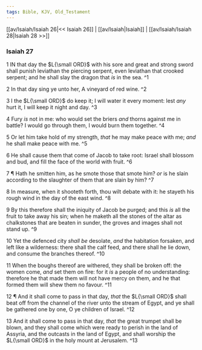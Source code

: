 ```yaml
---
tags: Bible, KJV, Old_Testament
---
```


[[av/Isaiah/Isaiah 26|<< Isaiah 26]] | [[av/Isaiah|Isaiah]] | [[av/Isaiah/Isaiah 28|Isaiah 28 >>]]

### Isaiah 27

1 IN that day the $L{\small ORD}$ with his sore and great and strong sword shall punish leviathan the piercing serpent, even leviathan that crooked serpent; and he shall slay the dragon that _is_ in the sea. ^1

2 In that day sing ye unto her, A vineyard of red wine. ^2

3 I the $L{\small ORD}$ do keep it; I will water it every moment: lest _any_ hurt it, I will keep it night and day. ^3

4 Fury _is_ not in me: who would set the briers _and_ thorns against me in battle? I would go through them, I would burn them together. ^4

5 Or let him take hold of my strength, _that_ he may make peace with me; _and_ he shall make peace with me. ^5

6 He shall cause them that come of Jacob to take root: Israel shall blossom and bud, and fill the face of the world with fruit. ^6

7 ¶ Hath he smitten him, as he smote those that smote him? _or_ is he slain according to the slaughter of them that are slain by him? ^7

8 In measure, when it shooteth forth, thou wilt debate with it: he stayeth his rough wind in the day of the east wind. ^8

9 By this therefore shall the iniquity of Jacob be purged; and this _is_ all the fruit to take away his sin; when he maketh all the stones of the altar as chalkstones that are beaten in sunder, the groves and images shall not stand up. ^9

10 Yet the defenced city _shall_ _be_ desolate, _and_ the habitation forsaken, and left like a wilderness: there shall the calf feed, and there shall he lie down, and consume the branches thereof. ^10

11 When the boughs thereof are withered, they shall be broken off: the women come, _and_ set them on fire: for it _is_ a people of no understanding: therefore he that made them will not have mercy on them, and he that formed them will shew them no favour. ^11

12 ¶ And it shall come to pass in that day, _that_ the $L{\small ORD}$ shall beat off from the channel of the river unto the stream of Egypt, and ye shall be gathered one by one, O ye children of Israel. ^12

13 And it shall come to pass in that day, _that_ the great trumpet shall be blown, and they shall come which were ready to perish in the land of Assyria, and the outcasts in the land of Egypt, and shall worship the $L{\small ORD}$ in the holy mount at Jerusalem. ^13
